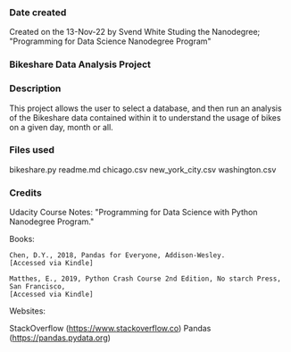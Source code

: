 
### Date created
Created on the 13-Nov-22
by Svend White
Studing the Nanodegree;
"Programming for Data Science Nanodegree Program"

### Bikeshare Data Analysis Project

### Description
This project allows the user to select a database, and then run an analysis of the 
Bikeshare data contained within it to understand the usage of bikes on a given day, month or all.

### Files used
bikeshare.py
readme.md
chicago.csv
new_york_city.csv
washington.csv

### Credits
Udacity Course Notes:
"Programming for Data Science with Python Nanodegree Program."

Books:

    Chen, D.Y., 2018, Pandas for Everyone, Addison-Wesley. 
    [Accessed via Kindle]

    Matthes, E., 2019, Python Crash Course 2nd Edition, No starch Press, San Francisco,
    [Accessed via Kindle]

Websites:

StackOverflow (https://www.stackoverflow.co)
Pandas (https://pandas.pydata.org)

